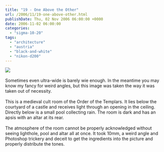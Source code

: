 ```yaml
---
title: "19 - One Above the Other"
url: /2006/11/19-one-above-other.html
publishDate: Thu, 02 Nov 2006 06:00:00 +0000
date: 2006-11-02 06:00:00
categories: 
  - "sigma-10-20"
tags: 
  - "architecture"
  - "austria"
  - "black-and-white"
  - "nikon-d200"
---
```

<a href="https://d25zfm9zpd7gm5.cloudfront.net/1200x1200/2006/20061101_143636_bw.jpg"><img src="https://d25zfm9zpd7gm5.cloudfront.net/0600x0600/2006/20061101_143636_bw.jpg"/></a><br/><br/>Sometimes even ultra-wide is barely wie enough. In the meantime you may know my fancy for weird angles, but this image was taken the way it was taken out of necessity. <br/><br/>This is a medieval cult room of the Order of the Templars. It lies below the courtyard of a castle and receives light through an opening in the ceiling. Directly below is a small pool collecting rain. The room is dark and has an apsis with an altar at its rear. <br/><br/>The atmosphere of the room cannot be properly acknowledged without seeing lighthole, pool and altar all at once. It took 10mm, a weird angle and Photoshop trickery and deceit to get the ingredients into the picture and properly distribute the tones.

